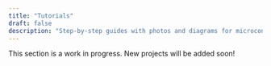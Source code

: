 ```yaml
---
title: "Tutorials"
draft: false
description: "Step-by-step guides with photos and diagrams for microcontroller and PCB projects."
---
```

This section is a work in progress. New projects will be added soon!

